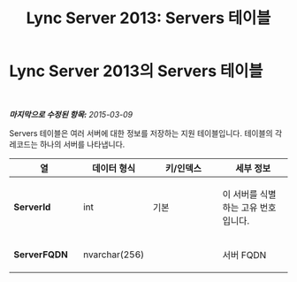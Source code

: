 ﻿---
title: 'Lync Server 2013: Servers 테이블'
TOCTitle: Servers 테이블
ms:assetid: 1535e676-a647-4606-bc56-e8bfde5ca823
ms:mtpsurl: https://technet.microsoft.com/ko-kr/library/Gg398223(v=OCS.15)
ms:contentKeyID: 49302909
ms.date: 08/10/2015
mtps_version: v=OCS.15
ms.translationtype: HT
---

# Lync Server 2013의 Servers 테이블

 

_**마지막으로 수정된 항목:** 2015-03-09_

Servers 테이블은 여러 서버에 대한 정보를 저장하는 지원 테이블입니다. 테이블의 각 레코드는 하나의 서버를 나타냅니다.


<table>
<colgroup>
<col style="width: 25%" />
<col style="width: 25%" />
<col style="width: 25%" />
<col style="width: 25%" />
</colgroup>
<thead>
<tr class="header">
<th>열</th>
<th>데이터 형식</th>
<th>키/인덱스</th>
<th>세부 정보</th>
</tr>
</thead>
<tbody>
<tr class="odd">
<td><p><strong>ServerId</strong></p></td>
<td><p>int</p></td>
<td><p>기본</p></td>
<td><p>이 서버를 식별하는 고유 번호입니다.</p></td>
</tr>
<tr class="even">
<td><p><strong>ServerFQDN</strong></p></td>
<td><p>nvarchar(256)</p></td>
<td><p> </p></td>
<td><p>서버 FQDN</p></td>
</tr>
</tbody>
</table>

